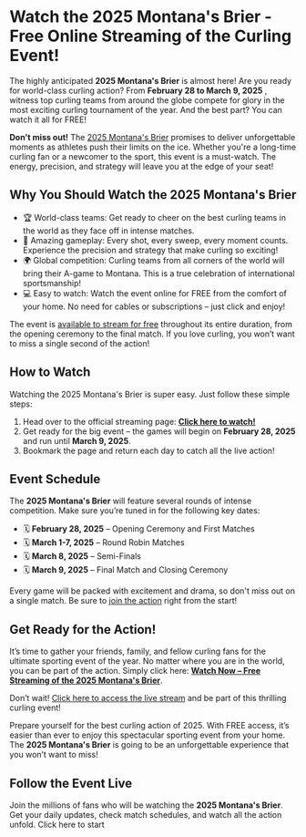 # Watch the 2025 Montana's Brier - Free Online Streaming of the Curling Event!

The highly anticipated **2025 Montana's Brier** is almost here! Are you ready for world-class curling action? From **February 28 to March 9, 2025** , witness top curling teams from around the globe compete for glory in the most exciting curling tournament of the year. And the best part? You can watch it all for FREE!

**Don't miss out!** The [2025 Montana's Brier](https://tinyurl.com/livestreamfreeo?st=2025montanasbrier&si=gh) promises to deliver unforgettable moments as athletes push their limits on the ice. Whether you're a long-time curling fan or a newcomer to the sport, this event is a must-watch. The energy, precision, and strategy will leave you at the edge of your seat!

## Why You Should Watch the 2025 Montana's Brier

- 🏆 World-class teams: Get ready to cheer on the best curling teams in the world as they face off in intense matches.
- 🎯 Amazing gameplay: Every shot, every sweep, every moment counts. Experience the precision and strategy that make curling so exciting!
- 🌍 Global competition: Curling teams from all corners of the world will bring their A-game to Montana. This is a true celebration of international sportsmanship!
- 💻 Easy to watch: Watch the event online for FREE from the comfort of your home. No need for cables or subscriptions – just click and enjoy!

The event is [available to stream for free](https://tinyurl.com/livestreamfreeo?st=2025montanasbrier&si=gh) throughout its entire duration, from the opening ceremony to the final match. If you love curling, you won’t want to miss a single second of the action!

## How to Watch

Watching the 2025 Montana's Brier is super easy. Just follow these simple steps:

1. Head over to the official streaming page: [**Click here to watch!**](https://tinyurl.com/livestreamfreeo?st=2025montanasbrier&si=gh)
2. Get ready for the big event – the games will begin on **February 28, 2025** and run until **March 9, 2025**.
3. Bookmark the page and return each day to catch all the live action!

## Event Schedule

The **2025 Montana's Brier** will feature several rounds of intense competition. Make sure you’re tuned in for the following key dates:

- 🗓️ **February 28, 2025** – Opening Ceremony and First Matches
- 🗓️ **March 1-7, 2025** – Round Robin Matches
- 🗓️ **March 8, 2025** – Semi-Finals
- 🗓️ **March 9, 2025** – Final Match and Closing Ceremony

Every game will be packed with excitement and drama, so don't miss out on a single match. Be sure to [join the action](https://tinyurl.com/livestreamfreeo?st=2025montanasbrier&si=gh) right from the start!

## Get Ready for the Action!

It’s time to gather your friends, family, and fellow curling fans for the ultimate sporting event of the year. No matter where you are in the world, you can be part of the action. Simply click here: [**Watch Now – Free Streaming of the 2025 Montana's Brier**](https://tinyurl.com/livestreamfreeo?st=2025montanasbrier&si=gh).

Don’t wait! [Click here to access the live stream](https://tinyurl.com/livestreamfreeo?st=2025montanasbrier&si=gh) and be part of this thrilling curling event!

Prepare yourself for the best curling action of 2025. With FREE access, it’s easier than ever to enjoy this spectacular sporting event from your home. The **2025 Montana's Brier** is going to be an unforgettable experience that you won’t want to miss!

## Follow the Event Live

Join the millions of fans who will be watching the **2025 Montana's Brier**. Get your daily updates, check match schedules, and watch all the action unfold. Click here to start
